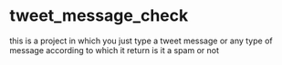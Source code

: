 # tweet_message_check
this is a project in which you just type a tweet message or any type of message according to which it return is it a spam or not
